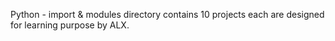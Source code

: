 Python - import & modules directory
contains 10 projects each are designed for learning purpose by ALX.
